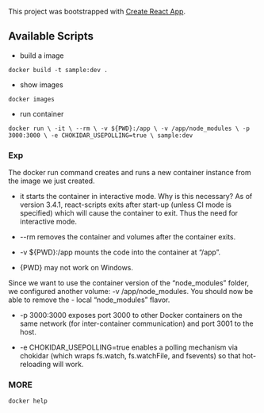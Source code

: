 This project was bootstrapped with [Create React App](https://github.com/facebook/create-react-app).

## Available Scripts

- build a image

 `docker build -t sample:dev .`

 - show images

 `docker images`

- run container 

`docker run \
    -it \
    --rm \
    -v ${PWD}:/app \
    -v /app/node_modules \
    -p 3000:3000 \
    -e CHOKIDAR_USEPOLLING=true \
    sample:dev
  `

### Exp

The docker run command creates and runs a new container instance from the image we just created.
- it starts the container in interactive mode. Why is this necessary? As of version 3.4.1, react-scripts exits after start-up (unless CI mode is specified) which will cause the container to exit. Thus the need for interactive mode.

- --rm removes the container and volumes after the container exits.
- -v ${PWD}:/app mounts the code into the container at “/app”.

- {PWD} may not work on Windows. 

Since we want to use the container version of the “node_modules” folder, we configured another volume: -v /app/node_modules. You should now be able to remove the - local “node_modules” flavor.
- -p 3000:3000 exposes port 3000 to other Docker containers on the same network (for inter-container communication) and port 3001 to the host.

- -e CHOKIDAR_USEPOLLING=true enables a polling mechanism via chokidar (which wraps fs.watch, fs.watchFile, and fsevents) so that hot-reloading will work.

### MORE 
`docker help`
